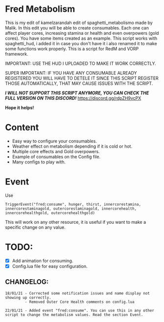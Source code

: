 # Fred Metabolism

 This is my edit of kamelzarandah edit of spaghetti_metabolismo made by Malik. In this edit you will be able to create consumables. Each one can affect player cores, increasing stamina or health and even overpowers (gold cores). You have some items created as an example. This script works with spaghetti_hud, i added it in case you don't have it i also renamed it to make some functions work properly. This is a script for RedM and VORP framework.

 IMPORTANT: USE THE HUD I UPLOADED TO MAKE IT WORK CORRECTLY.
 
 SUPER IMPORTANT: IF YOU HAVE ANY CONSUMABLE ALREADY REGISTERED YOU WILL HAVE TO DETELE IT SINCE THIS SCRIPT REGISTER THOSE AUTOMATICALLY, THAT MAY CAUSE ISSUES WITH THE SCRIPT.

 ***I WILL NOT SUPPORT THIS SCRIPT ANYMORE, YOU CAN CHECK THE FULL VERSION ON THIS DISCORD!***
 https://discord.gg/rdpZH9vcPX

 **Hope it helps!**

# Content

- Easy way to configure your consumables.
- Weather effect on metabolism depending if it is cold or hot. 
- Multiple core effects and Gold overpowers.
- Example of consumables on the Config file.
- Many configs to play with.

# Event

Use 
```
TriggerEvent("fred:consume", hunger, thirst, innercorestamina, innercorestaminagold, outercorestaminagold, innercorehealth, innercorehealthgold, outercorehealthgold)
```
This will work on any other resource, it is useful if you want to make a specific change on any value.

# TODO: 

- [X] Add animation for consuming. 
- [X] Config.lua file for easy configuration.

## CHANGELOG:

```
18/01/21 - Corrected some notification issues and name display not showing up correctly.
         - Removed Outer Core Health comments on config.lua
```

```
22/01/21 - Added event "fred:consume". You can use this in any other script to change the metabolism values. Read the section Event.
```